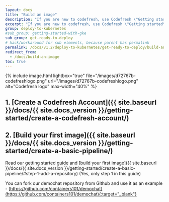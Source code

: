 ```yaml
---
layout: docs
title: "Build an image"
description: "If you are new to codefresh, use Codefresh \"Getting started\" guides to create an account and build an image."
excerpt: "If you are new to codefresh, use Codefresh \"Getting started\" guides to create an account and build an image."
group: deploy-to-kubernetes
#sub_group: getting-started-with-gke
sub_group: get-ready-to-deploy
# hack/workaround for sub elements, because parent has permalink
permalink: /docs/v1.2/deploy-to-kubernetes/get-ready-to-deploy/build-an-image/
redirect_from:
  - /docs/build-an-image
toc: true
---
```


{% include image.html 
lightbox="true" 
file="/images/d72767b-codefreshlogo.png" 
url="/images/d72767b-codefreshlogo.png" 
alt="Codefresh logo" 
max-width="40%" 
%}

## 1. [Create a Codefresh Account]({{ site.baseurl }}/docs/{{ site.docs_version }}/getting-started/create-a-codefresh-account/) 

## 2. [Build your first image]({{ site.baseurl }}/docs/{{ site.docs_version }}/getting-started/create-a-basic-pipeline/) 
Read our getting started guide and [build your first image]({{ site.baseurl }}/docs/{{ site.docs_version }}/getting-started/create-a-basic-pipeline/#step-1-add-a-repository) (Yes, only step 1 in this guide)

You can fork our demochat repository from Github and use it as an example  - [https://github.com/containers101/demochat](https://github.com/containers101/demochat){:target="_blank"} 
